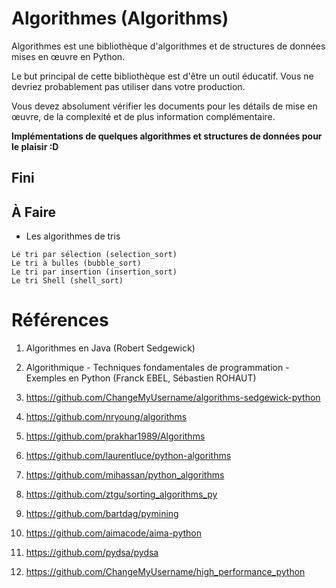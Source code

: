 # Algorithmes (Algorithms)

Algorithmes est une bibliothèque d'algorithmes et de structures de données mises en œuvre en Python.

Le but principal de cette bibliothèque est d'être un outil éducatif. Vous ne devriez probablement pas utiliser dans votre production.

Vous devez absolument vérifier les documents pour les détails de mise en œuvre, de la complexité et de plus information complémentaire.

**Implémentations de quelques algorithmes et structures de données pour le plaisir :D**

## Fini

## À Faire
* Les algorithmes de tris
```
Le tri par sélection (selection_sort)
Le tri à bulles (bubble_sort)
Le tri par insertion (insertion_sort)
Le tri Shell (shell_sort)
```

# Références
1. Algorithmes en Java (Robert Sedgewick)
2. Algorithmique - Techniques fondamentales de programmation - Exemples en Python (Franck EBEL, Sébastien ROHAUT)

3. https://github.com/ChangeMyUsername/algorithms-sedgewick-python
4. https://github.com/nryoung/algorithms
5. https://github.com/prakhar1989/Algorithms
6. https://github.com/laurentluce/python-algorithms
7. https://github.com/mihassan/python_algorithms
8. https://github.com/ztgu/sorting_algorithms_py
9. https://github.com/bartdag/pymining
10. https://github.com/aimacode/aima-python
11. https://github.com/pydsa/pydsa
12. https://github.com/ChangeMyUsername/high_performance_python
